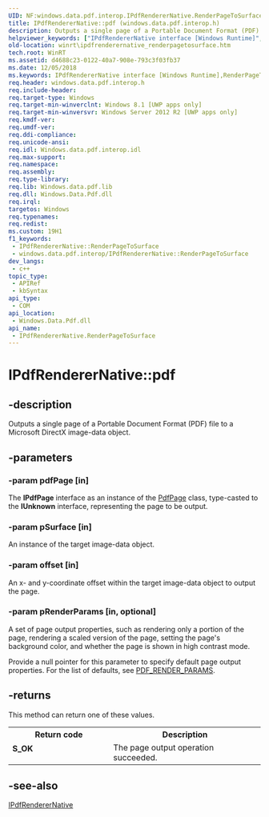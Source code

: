 ```yaml
---
UID: NF:windows.data.pdf.interop.IPdfRendererNative.RenderPageToSurface
title: IPdfRendererNative::pdf (windows.data.pdf.interop.h)
description: Outputs a single page of a Portable Document Format (PDF) file to a Microsoft DirectX image-data object.
helpviewer_keywords: ["IPdfRendererNative interface [Windows Runtime]","RenderPageToSurface method","IPdfRendererNative.RenderPageToSurface","IPdfRendererNative.pdf","IPdfRendererNative::RenderPageToSurface","IPdfRendererNative::pdf","RenderPageToSurface","RenderPageToSurface method [Windows Runtime]","RenderPageToSurface method [Windows Runtime]","IPdfRendererNative interface","windows/IPdfRendererNative::RenderPageToSurface","winrt.ipdfrenderernative_renderpagetosurface"]
old-location: winrt\ipdfrenderernative_renderpagetosurface.htm
tech.root: WinRT
ms.assetid: d4688c23-0122-40a7-908e-793c3f03fb37
ms.date: 12/05/2018
ms.keywords: IPdfRendererNative interface [Windows Runtime],RenderPageToSurface method, IPdfRendererNative.RenderPageToSurface, IPdfRendererNative.pdf, IPdfRendererNative::RenderPageToSurface, IPdfRendererNative::pdf, RenderPageToSurface, RenderPageToSurface method [Windows Runtime], RenderPageToSurface method [Windows Runtime],IPdfRendererNative interface, windows/IPdfRendererNative::RenderPageToSurface, winrt.ipdfrenderernative_renderpagetosurface
req.header: windows.data.pdf.interop.h
req.include-header: 
req.target-type: Windows
req.target-min-winverclnt: Windows 8.1 [UWP apps only]
req.target-min-winversvr: Windows Server 2012 R2 [UWP apps only]
req.kmdf-ver: 
req.umdf-ver: 
req.ddi-compliance: 
req.unicode-ansi: 
req.idl: Windows.data.pdf.interop.idl
req.max-support: 
req.namespace: 
req.assembly: 
req.type-library: 
req.lib: Windows.data.pdf.lib
req.dll: Windows.Data.Pdf.dll
req.irql: 
targetos: Windows
req.typenames: 
req.redist: 
ms.custom: 19H1
f1_keywords:
 - IPdfRendererNative::RenderPageToSurface
 - windows.data.pdf.interop/IPdfRendererNative::RenderPageToSurface
dev_langs:
 - c++
topic_type:
 - APIRef
 - kbSyntax
api_type:
 - COM
api_location:
 - Windows.Data.Pdf.dll
api_name:
 - IPdfRendererNative.RenderPageToSurface
---
```


# IPdfRendererNative::pdf


## -description

Outputs a single page of a Portable Document Format (PDF) file to a Microsoft DirectX image-data object.

## -parameters

### -param pdfPage [in]

The <b>IPdfPage</b> interface as an instance of the <a href="https://docs.microsoft.com/dotnet/api/pdfkit.pdfpage?view=xamarin-ios-sdk-12">PdfPage</a> class,  type-casted to the <b>IUnknown</b> interface, representing the page to be output.

### -param pSurface [in]

An instance of the target image-data object.

### -param offset [in]

An x- and y-coordinate offset within the target image-data object to output the page.

### -param pRenderParams [in, optional]

A set of page output properties, such as rendering only a portion of the page, rendering a scaled version of the page, setting the page's background color, and whether the page is shown in high contrast mode. 

Provide a null pointer for this parameter to specify default page output properties. For the list of defaults, see <a href="https://docs.microsoft.com/windows/desktop/api/windows.data.pdf.interop/ns-windows-data-pdf-interop-pdf_render_params">PDF_RENDER_PARAMS</a>.

## -returns

This method can return one of these values.

<table>
<tr>
<th>Return code</th>
<th>Description</th>
</tr>
<tr>
<td width="40%">
<dl>
<dt><b>S_OK</b></dt>
</dl>
</td>
<td width="60%">
The page output operation succeeded.

</td>
</tr>
</table>

## -see-also

<a href="https://docs.microsoft.com/windows/desktop/api/windows.data.pdf.interop/nn-windows-data-pdf-interop-ipdfrenderernative">IPdfRendererNative</a>

